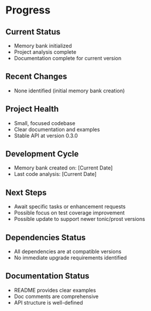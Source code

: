 # Progress

## Current Status
- Memory bank initialized
- Project analysis complete
- Documentation complete for current version

## Recent Changes
- None identified (initial memory bank creation)

## Project Health
- Small, focused codebase
- Clear documentation and examples
- Stable API at version 0.3.0

## Development Cycle
- Memory bank created on: [Current Date]
- Last code analysis: [Current Date]

## Next Steps
- Await specific tasks or enhancement requests
- Possible focus on test coverage improvement
- Possible update to support newer tonic/prost versions

## Dependencies Status
- All dependencies are at compatible versions
- No immediate upgrade requirements identified

## Documentation Status
- README provides clear examples
- Doc comments are comprehensive
- API structure is well-defined
